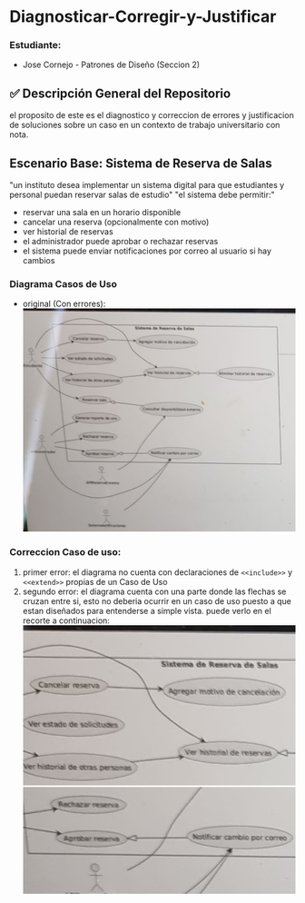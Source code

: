 # Diagnosticar-Corregir-y-Justificar

### Estudiante:
- Jose Cornejo - Patrones de Diseño (Seccion 2)

## ✅ Descripción General del Repositorio
el proposito de este es el diagnostico y correccion de errores y justificacion de soluciones sobre un caso en un contexto de trabajo universitario con nota.

## Escenario Base: Sistema de Reserva de Salas
"un instituto desea implementar un sistema digital para que estudiantes y personal puedan reservar salas de estudio"
"el sistema debe permitir:"
- reservar una sala en un horario disponible
- cancelar una reserva (opcionalmente con motivo)
- ver historial de reservas
- el administrador puede aprobar o rechazar reservas
- el sistema puede enviar notificaciones por correo al usuario si hay cambios

### Diagrama Casos de Uso
- original (Con errores):
![img](u2_pt_n4_2_1.png)
### Correccion Caso de uso:
1. primer error: el diagrama no cuenta con declaraciones de `<<include>>` y `<<extend>>` propias de un Caso de Uso
2. segundo error: el diagrama cuenta con una parte donde las flechas se cruzan entre si, esto no deberia ocurrir en un caso de uso puesto a que estan diseñados para entenderse a simple vista. puede verlo en el recorte a continuacion:
![img](edit_01.png)
![img](edit_02.png)
